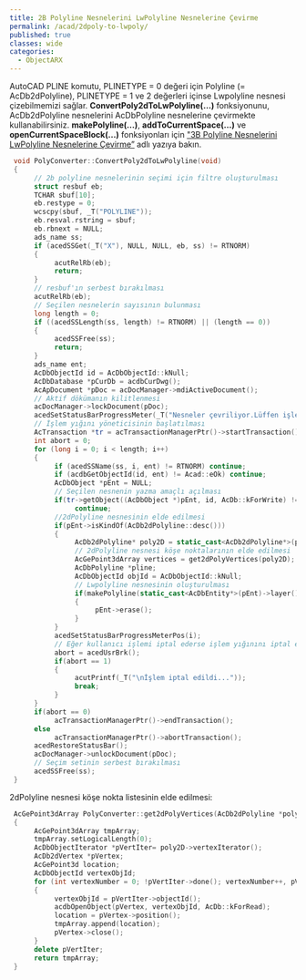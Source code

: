 ```yaml
---
title: 2B Polyline Nesnelerini LwPolyline Nesnelerine Çevirme
permalink: /acad/2dpoly-to-lwpoly/
published: true
classes: wide
categories:
  - ObjectARX
---
```


AutoCAD PLINE komutu, PLINETYPE = 0 değeri için Polyline (= AcDb2dPolyline), PLINETYPE = 1 ve 2 değerleri içinse Lwpolyline nesnesi çizebilmemizi sağlar. <strong>ConvertPoly2dToLwPolyline(…)</strong> fonksiyonunu,  AcDb2dPolyline nesnelerini AcDbPolyline nesnelerine çevirmekte kullanabilirsiniz. <strong>makePolyline(…)</strong>, <strong>addToCurrentSpace(…)</strong> ve <strong>openCurrentSpaceBlock(…)</strong> fonksiyonları için <a href="https://www.eykaraduman.github.io/acad/3dpoly-to-lwpoly/">"3B Polyline Nesnelerini LwPolyline Nesnelerine Çevirme”</a> adlı yazıya bakın.

```cpp
 void PolyConverter::ConvertPoly2dToLwPolyline(void)  
 {  
      // 2b polyline nesnelerinin seçimi için filtre oluşturulması  
      struct resbuf eb;  
      TCHAR sbuf[10];  
      eb.restype = 0;  
      wcscpy(sbuf, _T("POLYLINE"));  
      eb.resval.rstring = sbuf;  
      eb.rbnext = NULL;  
      ads_name ss;  
      if (acedSSGet(_T("X"), NULL, NULL, eb, ss) != RTNORM)  
      {  
           acutRelRb(eb);  
           return;  
      }  
      // resbuf'ın serbest bırakılması  
      acutRelRb(eb);  
      // Seçilen nesnelerin sayısının bulunması  
      long length = 0;  
      if ((acedSSLength(ss, length) != RTNORM) || (length == 0))   
      {  
           acedSSFree(ss);  
           return;  
      }  
      ads_name ent;  
      AcDbObjectId id = AcDbObjectId::kNull;  
      AcDbDatabase *pCurDb = acdbCurDwg();  
      AcApDocument *pDoc = acDocManager->mdiActiveDocument();  
      // Aktif dökümanın kilitlenmesi  
      acDocManager->lockDocument(pDoc);  
      acedSetStatusBarProgressMeter(_T("Nesneler çevriliyor.Lüffen işlemin bitmesini bekleyiniz..."), 0, length);  
      // İşlem yığını yöneticisinin başlatılması  
      AcTransaction *tr = acTransactionManagerPtr()->startTransaction();  
      int abort = 0;  
      for (long i = 0; i < length; i++)   
      {  
           if (acedSSName(ss, i, ent) != RTNORM) continue;  
           if (acdbGetObjectId(id, ent) != Acad::eOk) continue;  
           AcDbObject *pEnt = NULL;  
           // Seçilen nesnenin yazma amaçlı açılması  
           if(tr->getObject((AcDbObject *)pEnt, id, AcDb::kForWrite) != Acad::eOk)  
                continue;  
           //2dPolyline nesnesinin elde edilmesi  
           if(pEnt->isKindOf(AcDb2dPolyline::desc()))  
           {  
                AcDb2dPolyline* poly2D = static_cast<AcDb2dPolyline*>(pEnt);  
                // 2dPolyline nesnesi köşe noktalarının elde edilmesi  
                AcGePoint3dArray vertices = get2dPolyVertices(poly2D);  
                AcDbPolyline *pline;  
                AcDbObjectId objId = AcDbObjectId::kNull;  
                // Lwpolyline nesnesinin oluşturulması  
                if(makePolyline(static_cast<AcDbEntity*>(pEnt)->layer(), vertices, objId) == Acad::eOk)  
                {                      
                     pEnt->erase();            
                }  
           }  
           acedSetStatusBarProgressMeterPos(i);  
           // Eğer kullanıcı işlemi iptal ederse işlem yığınını iptal edilmesi  
           abort = acedUsrBrk();  
           if(abort == 1)  
           {                  
                acutPrintf(_T("\nİşlem iptal edildi..."));  
                break;  
           }  
      }  
      if(abort == 0)   
           acTransactionManagerPtr()->endTransaction();  
      else  
           acTransactionManagerPtr()->abortTransaction();  
      acedRestoreStatusBar();  
      acDocManager->unlockDocument(pDoc);  
      // Seçim setinin serbest bırakılması  
      acedSSFree(ss);  
 } 
```

2dPolyline nesnesi köşe nokta listesinin elde edilmesi:

```cpp
 AcGePoint3dArray PolyConverter::get2dPolyVertices(AcDb2dPolyline *poly2D)  
 {  
      AcGePoint3dArray tmpArray;       
      tmpArray.setLogicalLength(0);  
      AcDbObjectIterator *pVertIter= poly2D->vertexIterator();  
      AcDb2dVertex *pVertex;   
      AcGePoint3d location;   
      AcDbObjectId vertexObjId;   
      for (int vertexNumber = 0; !pVertIter->done(); vertexNumber++, pVertIter->step())   
      {   
           vertexObjId = pVertIter->objectId();   
           acdbOpenObject(pVertex, vertexObjId, AcDb::kForRead);   
           location = pVertex->position();   
           tmpArray.append(location);  
           pVertex->close();   
      }   
      delete pVertIter;  
      return tmpArray;  
 } 
```


